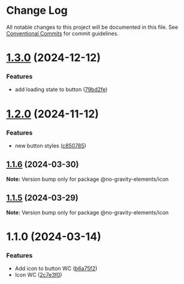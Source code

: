 # Change Log

All notable changes to this project will be documented in this file.
See [Conventional Commits](https://conventionalcommits.org) for commit guidelines.

# [1.3.0](https://github.com/no-gravity-company/no-gravity-elements/compare/@no-gravity-elements/icon@1.2.0...@no-gravity-elements/icon@1.3.0) (2024-12-12)

### Features

- add loading state to button ([79bd2fe](https://github.com/no-gravity-company/no-gravity-elements/commit/79bd2fe2189955ef6e8e1238e8ff950cbf835ca6))

# [1.2.0](https://github.com/no-gravity-company/no-gravity-elements/compare/@no-gravity-elements/icon@1.1.6...@no-gravity-elements/icon@1.2.0) (2024-11-12)

### Features

- new button styles ([c850785](https://github.com/no-gravity-company/no-gravity-elements/commit/c850785418de3a4f9ca393c75260ed407061314a))

## [1.1.6](https://github.com/no-gravity-company/no-gravity-elements/compare/@no-gravity-elements/icon@1.1.5...@no-gravity-elements/icon@1.1.6) (2024-03-30)

**Note:** Version bump only for package @no-gravity-elements/icon

## [1.1.5](https://github.com/no-gravity-company/no-gravity-elements/compare/@no-gravity-elements/icon@1.1.0...@no-gravity-elements/icon@1.1.5) (2024-03-29)

**Note:** Version bump only for package @no-gravity-elements/icon

# 1.1.0 (2024-03-14)

### Features

- Add icon to button WC ([b6a75f2](https://github.com/no-gravity-company/no-gravity-elements/commit/b6a75f2d6d07caf3ec001b14ad9cc38d79b2274a))
- Icon WC ([2c7e3f0](https://github.com/no-gravity-company/no-gravity-elements/commit/2c7e3f0685bab7182cbb76a14e1108d80c4ded93))
